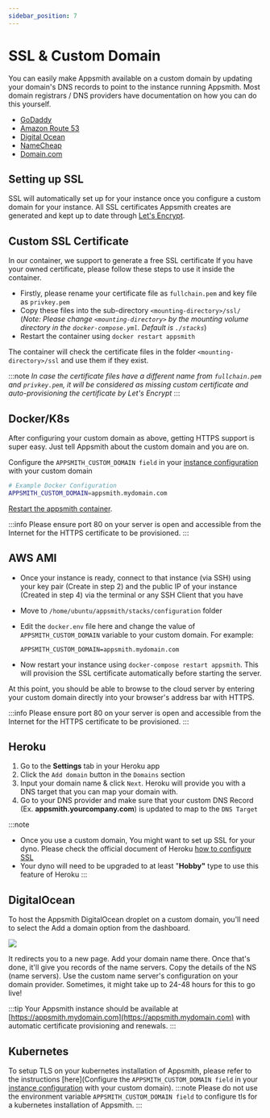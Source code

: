 ```yaml
---
sidebar_position: 7
---
```

# SSL & Custom Domain

You can easily make Appsmith available on a custom domain by updating your domain's DNS records to point to the instance running Appsmith. Most domain registrars / DNS providers have documentation on how you can do this yourself.

* [GoDaddy](https://in.godaddy.com/help/create-a-subdomain-4080)
* [Amazon Route 53](https://aws.amazon.com/premiumsupport/knowledge-center/create-subdomain-route-53/)
* [Digital Ocean](https://www.digitalocean.com/docs/networking/dns/how-to/add-subdomain/)
* [NameCheap](https://www.namecheap.com/support/knowledgebase/article.aspx/9776/2237/how-to-create-a-subdomain-for-my-domain)
* [Domain.com](https://www.domain.com/help/article/domain-management-how-to-update-subdomains)

<VideoEmbed host="youtube" videoId="0llo1exi4IY" title="How To Self-Host Appsmith With A Custom Domain" caption="How To Self-Host Appsmith With A Custom Domain"/>

## Setting up SSL

SSL will automatically set up for your instance once you configure a custom domain for your instance. All SSL certificates Appsmith creates are generated and kept up to date through [Let's Encrypt](https://letsencrypt.org).

## Custom SSL Certificate

In our container, we support to generate a free SSL certificate If you have your owned certificate, please follow these steps to use it inside the container.

* Firstly, please rename your certificate file as `fullchain.pem` and key file as `privkey.pem`
* Copy these files into the sub-directory `<mounting-directory>/ssl/` (_Note: Please change `<mounting-directory>` by the mounting volume directory in the `docker-compose.yml`. Default is `./stacks`_)
* Restart the container using `docker restart appsmith`

The container will check the certificate files in the folder `<mounting-directory>/ssl` and use them if they exist.

:::note
_In case the certificate files have a different name from `fullchain.pem` and `privkey.pem`, it will be considered as missing custom certificate and auto-provisioning the certificate by Let's Encrypt_
:::

## Docker/K8s

After configuring your custom domain as above, getting HTTPS support is super easy. Just tell Appsmith about the custom domain and you are on.

Configure the `APPSMITH_CUSTOM_DOMAIN field` in your [instance configuration](../) with your custom domain

```bash
# Example Docker Configuration
APPSMITH_CUSTOM_DOMAIN=appsmith.mydomain.com
```

[Restart the appsmith container](../).

:::info
Please ensure port 80 on your server is open and accessible from the Internet for the HTTPS certificate to be provisioned.
:::

## AWS AMI

* Once your instance is ready, connect to that instance (via SSH) using your key pair (Create in step 2) and the public IP of your instance (Created in step 4) via the terminal or any SSH Client that you have
* Move to `/home/ubuntu/appsmith/stacks/configuration` folder
*   Edit the `docker.env` file here and change the value of `APPSMITH_CUSTOM_DOMAIN` variable to your custom domain. For example:

    ```
    APPSMITH_CUSTOM_DOMAIN=appsmith.mydomain.com
    ```
* Now restart your instance using `docker-compose restart appsmith`. This will provision the SSL certificate automatically before starting the server.

At this point, you should be able to browse to the cloud server by entering your custom domain directly into your browser's address bar with HTTPS.

:::info
Please ensure port 80 on your server is open and accessible from the Internet for the HTTPS certificate to be provisioned.
:::

## Heroku

1. Go to the **Settings** tab in your Heroku app
2. Click the `Add domain` button in the `Domains` section
3. Input your domain name & click `Next`. Heroku will provide you with a DNS target that you can map your domain with.
4. Go to your DNS provider and make sure that your custom DNS Record (Ex. **appsmith.yourcompany.com**) is updated to map to the `DNS Target`

:::note
* Once you use a custom domain, You might want to set up SSL for your dyno. Please check the official document of Heroku [how to configure SSL](https://devcenter.heroku.com/articles/ssl)
* Your dyno will need to be upgraded to at least "**Hobby"** type to use this feature of Heroku
:::

## DigitalOcean

To host the Appsmith DigitalOcean droplet on a custom domain, you'll need to select the Add a domain option from the dashboard.

![](/img/custom\_domain.jpeg)

It redirects you to a new page. Add your domain name there. Once that's done, it'll give you records of the name servers. Copy the details of the NS (name servers). Use the custom name server's configuration on your domain provider. Sometimes, it might take up to 24-48 hours for this to go live!

:::tip
Your Appsmith instance should be available at [https://appsmith.mydomain.com](https://appsmith.mydomain.com) with automatic certificate provisioning and renewals.
:::

## Kubernetes

To setup TLS on your kubernetes installation of Appsmith, please refer to the instructions [here](Configure the `APPSMITH_CUSTOM_DOMAIN field` in your [instance configuration](../) with your custom domain).
:::note
Please do not use the environment variable `APPSMITH_CUSTOM_DOMAIN field` to configure tls for a kubernetes installation of Appsmith.
:::
